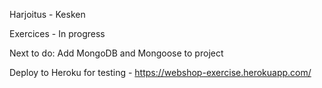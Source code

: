 Harjoitus - Kesken

Exercices - In progress

Next to do: Add MongoDB and Mongoose to project

Deploy to Heroku for testing - https://webshop-exercise.herokuapp.com/

